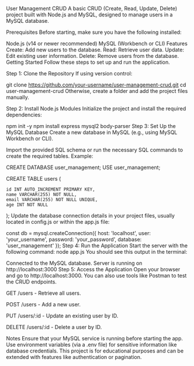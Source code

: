 User Management CRUD
A basic CRUD (Create, Read, Update, Delete) project built with Node.js and MySQL, designed to manage users in a MySQL database.

Prerequisites
Before starting, make sure you have the following installed:

Node.js (v14 or newer recommended)
MySQL (Workbench or CLI)
Features
Create: Add new users to the database.
Read: Retrieve user data.
Update: Edit existing user information.
Delete: Remove users from the database.
Getting Started
Follow these steps to set up and run the application.

Step 1: Clone the Repository
If using version control:

git clone https://github.com/your-username/user-management-crud.git
cd user-management-crud
Otherwise, create a folder and add the project files manually.

Step 2: Install Node.js Modules
Initialize the project and install the required dependencies:

npm init -y
npm install express mysql2 body-parser
Step 3: Set Up the MySQL Database
Create a new database in MySQL (e.g., using MySQL Workbench or CLI).

Import the provided SQL schema or run the necessary SQL commands to create the required tables. Example:

CREATE DATABASE user_management;
USE user_management;

CREATE TABLE users (

    id INT AUTO_INCREMENT PRIMARY KEY,
    name VARCHAR(255) NOT NULL,
    email VARCHAR(255) NOT NULL UNIQUE,
    age INT NOT NULL
	
);
Update the database connection details in your project files, usually located in config.js or within the app.js file:

const db = mysql.createConnection({
    host: 'localhost',
    user: 'your_username',
    password: 'your_password',
    database: 'user_management'
});
Step 4: Run the Application
Start the server with the following command:
node app.js
You should see this output in the terminal:

Connected to the MySQL database.
Server is running on http://localhost:3000
Step 5: Access the Application
Open your browser and go to http://localhost:3000. You can also use tools like Postman to test the CRUD endpoints.

GET /users - Retrieve all users.

POST /users - Add a new user.

PUT /users/:id - Update an existing user by ID.

DELETE /users/:id - Delete a user by ID.

Notes
Ensure that your MySQL service is running before starting the app.
Use environment variables (via a .env file) for sensitive information like database credentials.
This project is for educational purposes and can be extended with features like authentication or pagination.
